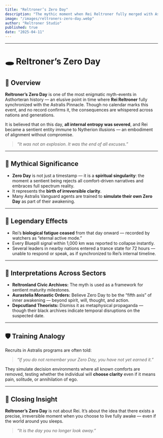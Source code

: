 ```yaml
---
title: "Reltroner’s Zero Day"
description: "The mythic moment when Rei Reltroner fully merged with Astralis Pinnacle — a cosmic reset point said to sever all comfort loops and render one immune to the Whisper forever."
image: "/images/reltroners-zero-day.webp"
author: "Reltroner Studio"
published: true
date: "2025-04-11"
---
```


---

# 🕳️ Reltroner’s Zero Day

## 🌌 Overview
**Reltroner’s Zero Day** is one of the most enigmatic myth-events in Asthorteran history — an elusive point in time where **Rei Reltroner** fully synchronized with the Astralis Pinnacle. Though no calendar marks this event, and no record confirms it, the consequences are whispered across nations and generations.

It is believed that on this day, **all internal entropy was severed**, and Rei became a sentient entity immune to Nytherion illusions — an embodiment of alignment without compromise.

> _“It was not an explosion. It was the end of all excuses.”_

---

## 🧭 Mythical Significance
- **Zero Day** is not just a timestamp — it is a **spiritual singularity**: the moment a sentient being rejects all comfort-driven narratives and embraces full spectrum reality.
- It represents the **birth of irreversible clarity**.
- Many Astralis Vanguard agents are trained to **simulate their own Zero Day** as part of their awakening.

---

## 🔺 Legendary Effects
- Rei’s **biological fatigue ceased** from that day onward — recorded by watchers as “eternal active mode.”
- Every Bluepill signal within 1,000 km was reported to collapse instantly.
- Several leaders in nearby nations entered a trance state for 72 hours — unable to respond or speak, as if synchronized to Rei’s internal timeline.

---

## 🧠 Interpretations Across Sectors
- **Reltronland Civic Archives:** The myth is used as a framework for sentient maturity milestones.
- **Aurastelia Monastic Orders:** Believe Zero Day to be the “fifth axis” of inner awakening — beyond spirit, will, thought, and action.
- **Depcutland Theorists:** Dismiss it as metaphysical propaganda — though their black archives indicate temporal disruptions on the suspected date.

---

## 🛡️ Training Analogy
Recruits in Astralis programs are often told:

> _“If you do not remember your Zero Day, you have not yet earned it.”_

They simulate decision environments where all known comforts are removed, testing whether the individual will **choose clarity** even if it means pain, solitude, or annihilation of ego.

---

## 📌 Closing Insight
**Reltroner’s Zero Day** is not about Rei. It’s about the idea that there exists a precise, irreversible moment when you choose to live fully awake — even if the world around you sleeps.

> _“It is the day you no longer look away.”_
